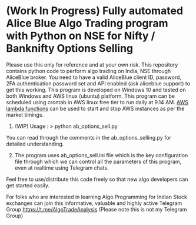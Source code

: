 # (Work In Progress) Fully automated Alice Blue Algo Trading program with Python on NSE for Nifty / Banknifty Options Selling
Please use this only for reference and at your own risk. This repository contains python code to perform algo trading on India, NSE through AliceBlue broker. 
You need to have a valid AliceBlue client ID, password, 2FA authentication password set and API enabled (ask aliceblue support) to get this working.
This program is developed on Windows 10 and tested on both Windows and AWS linux (ubuntu) platform. This program can be scheduled using crontab in AWS linux free tier to run daily at 9.14 AM. <a href="https://github.com/RajeshSivadasan/AWSScripts">AWS lambda functions</a> can be used to start and stop AWS instances as per the market timings. 

1. (WIP) Usage : > python ab_options_sell.py

You can read through the comments in the ab_options_selling.py for detailed understanding. 

2. The program uses ab_options_sell.ini file which is the key configuration file through which we can control all the parameters of this program, even at realtime using Telegram chats. 

Feel free to use/distribute this code freely so that new algo developers can get started easily.  

For folks who are interested in learning Algo Programming for Indian Stock exchanges can join this informative, valuable and highly active Telegram Group
https://t.me/AlgoTradeAnalysis
(Please note this is not my Telegram Group)
